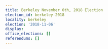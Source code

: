 ```yaml
---
title: Berkeley November 6th, 2018 Election
election_id: berkeley-2018
locality: berkeley
election: '2018-11-06'
display: 
office_elections: []
referendums: []
---
```

